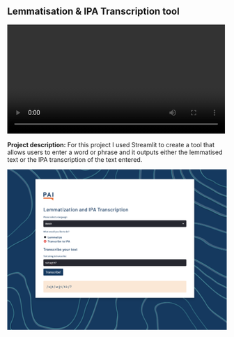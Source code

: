 ## Lemmatisation & IPA Transcription tool

<video width="500" src="images/Screen Recording 2024-12-16 at 08.40.37.mov"></video>


**Project description:** For this project I used Streamlit to create a tool that allows users to enter a word or phrase and it outputs either the lemmatised text or the IPA transcription of the text entered.

<img src="images/streamlittool.png"/>
